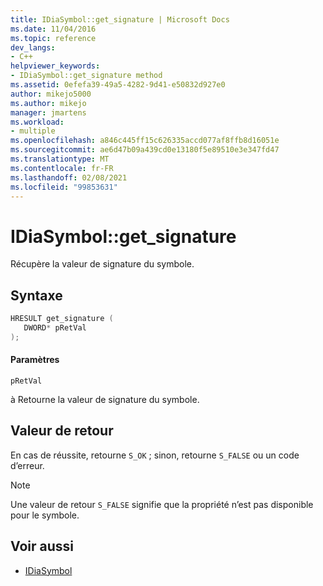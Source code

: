 ```yaml
---
title: IDiaSymbol::get_signature | Microsoft Docs
ms.date: 11/04/2016
ms.topic: reference
dev_langs:
- C++
helpviewer_keywords:
- IDiaSymbol::get_signature method
ms.assetid: 0efefa39-49a5-4282-9d41-e50832d927e0
author: mikejo5000
ms.author: mikejo
manager: jmartens
ms.workload:
- multiple
ms.openlocfilehash: a846c445ff15c626335accd077af8ffb8d16051e
ms.sourcegitcommit: ae6d47b09a439cd0e13180f5e89510e3e347fd47
ms.translationtype: MT
ms.contentlocale: fr-FR
ms.lasthandoff: 02/08/2021
ms.locfileid: "99853631"
---
```

# <a name="idiasymbolget_signature"></a>IDiaSymbol::get_signature
Récupère la valeur de signature du symbole.

## <a name="syntax"></a>Syntaxe

```C++
HRESULT get_signature ( 
   DWORD* pRetVal
);
```

#### <a name="parameters"></a>Paramètres
 `pRetVal`

à Retourne la valeur de signature du symbole.

## <a name="return-value"></a>Valeur de retour
 En cas de réussite, retourne `S_OK` ; sinon, retourne `S_FALSE` ou un code d’erreur.

> [!NOTE]
> Une valeur de retour `S_FALSE` signifie que la propriété n’est pas disponible pour le symbole.

## <a name="see-also"></a>Voir aussi
- [IDiaSymbol](../../debugger/debug-interface-access/idiasymbol.md)